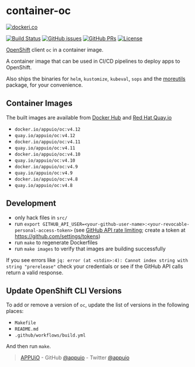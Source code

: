 # container-oc

[![dockeri.co](http://dockeri.co/image/appuio/oc)](https://hub.docker.com/r/appuio/oc/)

[![Build Status](https://img.shields.io/docker/cloud/build/appuio/oc.svg)](https://hub.docker.com/r/appuio/oc/builds
) [![GitHub issues](https://img.shields.io/github/issues-raw/appuio/container-oc.svg)](https://github.com/appuio/container-oc/issues
) [![GitHub PRs](https://img.shields.io/github/issues-pr-raw/appuio/container-oc.svg)](https://github.com/appuio/container-oc/pulls
) [![License](https://img.shields.io/github/license/appuio/container-oc.svg)](https://github.com/appuio/container-oc/blob/master/LICENSE)

[OpenShift][] client `oc` in a container image.

A container image that can be used in CI/CD pipelines to deploy apps to OpenShift.

Also ships the binaries for `helm`, `kustomize`, `kubeval`, `sops` and the [moreutils](
https://joeyh.name/code/moreutils/) package, for your convenience.

## Container Images

The built images are available from [Docker Hub][hub] and [Red Hat Quay.io][quay]

- `docker.io/appuio/oc:v4.12`
- `quay.io/appuio/oc:v4.12`
- `docker.io/appuio/oc:v4.11`
- `quay.io/appuio/oc:v4.11`
- `docker.io/appuio/oc:v4.10`
- `quay.io/appuio/oc:v4.10`
- `docker.io/appuio/oc:v4.9`
- `quay.io/appuio/oc:v4.9`
- `docker.io/appuio/oc:v4.8`
- `quay.io/appuio/oc:v4.8`

## Development

- only hack files in `src/`
- run `export GITHUB_API_USER=<your-github-user-name>:<your-revocable-personal-access-token>`
  (see [GitHub API rate limiting][api-limit]; create a token at https://github.com/settings/tokens)
- run `make` to regenerate Dockerfiles
- run `make images` to verify that images are building successfully

If you see errors like `jq: error (at <stdin>:4): Cannot index string with string "prerelease"` check your credentials or see if the GitHub API calls return a valid response.

## Update OpenShift CLI Versions

To add or remove a version of `oc`, update the list of versions in the following places:

- `Makefile`
- `README.md`
- `.github/workflows/build.yml`

And then run `make`.

> [APPUiO](https://appuio.ch) -
> GitHub [@appuio](https://github.com/appuio) -
> Twitter [@appuio](https://twitter.com/appuio)

[hub]: https://hub.docker.com/r/appuio/oc/tags
[quay]: https://quay.io/repository/appuio/oc?tab=tags
[OpenShift]: https://github.com/openshift/origin
[api-limit]: https://developer.github.com/v3/#rate-limiting
[seiso]: https://github.com/appuio/seiso
